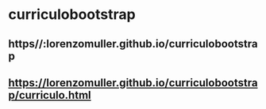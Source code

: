 # curriculobootstrap
## https//:lorenzomuller.github.io/curriculobootstrap
## https://lorenzomuller.github.io/curriculobootstrap/curriculo.html
